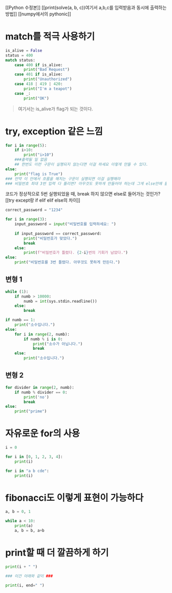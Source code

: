 [[Python 수정본]]
[[print(solve(a, b, c))여기서 a,b,c를 입력받음과 동시에 출력하는 방법]]
[[numpy에서의 pythonic]]

# match를 적극 사용하기
```python
is_alive = False
status = 400
match status:
    case 400 if is_alive:
        print("Bad Request")
    case 401 if is_alive:
        print("Unauthorized")
    case 418 | 419 | 420:
        print("I'm a teapot")
    case _:
        print("OK")
```

> 여기서는 is_alive가 flag가 되는 것이다.

# try, exception 같은 느낌
```python
for i in range(5):
    if i>10: 
        print("i>10")
    ###출력될 일 없음 
    ## 한번도 이런 구문이 실행되지 않는다면 이걸 하세요 이렇게 만들 수 있다.
else:
    print("flag is True")
### 만약 이 안에서 흐름을 해치는 구문이 실행되면 이걸 실행해라
### 비밀번호 최대 3번 입력 다 틀리면? 아무것도 못하게 만들어야 하는데 그게 else안에 들어가는 것

```
코드가 정상적으로 5번 실행되었을 때, break 하지 않으면 else로 들어가는 것인가?
[[try except랑 if elif elif else의 차이]]


```python
correct_password = "1234"

for i in range(3):
    input_password = input("비밀번호를 입력하세요: ")
    
    if input_password == correct_password:
        print("비밀번호가 맞았다.")
        break
    else:
        print(f"비밀번호가 틀렸다. {2-i}번의 기회가 남았다.")
else:
    print("비밀번호를 3번 틀렸다. 아무것도 못하게 만든다.")

```


## 변형 1
```python
while (1):
    if numb > 10000:
        numb = int(sys.stdin.readline())
    else:
        break

if numb == 1:
    print("소수입니다.")
else:
    for i in range(2, numb):
        if numb % i is 0:
            print("소수가 아닙니다.")
            break
    else:
        print("소수입니다.")
```

## 변형 2
```python
for divider in range(2, numb):
    if numb % divider == 0:
        print('no')
        break
else:
    print("prime")

```

# 자유로운 for의 사용
```python
i = 0

for i in [0, 1, 2, 3, 4]:
    print(i)

for i in "a b cde":
    print(i)
```

# fibonacci도 이렇게 표현이 가능하다
```python
a, b = 0, 1

while a < 10:
    print(a)
    a, b = b, a+b
```

# print할 때 더 깔끔하게 하기
```python
print(i + " ")

### 이건 아래와 같이 ###

print(i, end=" ")